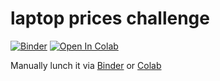 # laptop prices challenge
[![Binder](https://mybinder.org/badge_logo.svg)](https://mybinder.org/v2/gh/Maxl94/laptop-prices/master?labpath=notebook.ipynb)
[![Open In Colab](https://colab.research.google.com/assets/colab-badge.svg)](https://colab.research.google.com/github/Maxl94/laptop-prices/blob/main/notebook.ipynb)


Manually lunch it via [Binder](https://mybinder.org/)
or [Colab](https://colab.research.google.com/github/Maxl94/laptop-prices/blob/main/notebook.ipynb)

